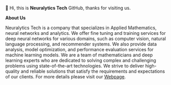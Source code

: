 👋 Hi, this is **Neuralytics Tech** GitHub, thanks for visiting us.

**About Us**

Neuralytics Tech is a company that specializes in Applied Mathematics, neural networks and analytics. 
We offer fine tuning and training services for deep neural networks for various domains, such as computer vision, natural language processing, and recommender systems. 
We also provide data analysis, model optimization, and performance evaluation services for machine learning models. 
We are a team of mathematicians and deep learning experts who are dedicated to solving complex and challenging problems using state-of-the-art technologies. 
We strive to deliver high-quality and reliable solutions that satisfy the requirements and expectations of our clients. For more details please visit our [Webpage](https://neuralyticstech.github.io/).
